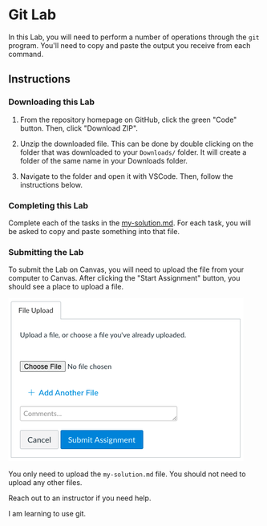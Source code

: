 # Git Lab

In this Lab, you will need to perform a number of operations through the `git` program. You'll need to copy and paste the output you receive from each command.

## Instructions

### Downloading this Lab

1. From the repository homepage on GitHub, click the green "Code" button. Then, click "Download ZIP".

1. Unzip the downloaded file. This can be done by double clicking on the folder that was downloaded to your `Downloads/` folder. It will create a folder of the same name in your Downloads folder.

1. Navigate to the folder and open it with VSCode. Then, follow the instructions below.

### Completing this Lab

Complete each of the tasks in the [my-solution.md](./my-solution.md). For each task, you will be asked to copy and paste something into that file.

### Submitting the Lab

To submit the Lab on Canvas, you will need to upload the file from your computer to Canvas. After clicking the "Start Assignment" button, you should see a place to upload a file.

![Canvas view of uploading a file](./submit.png)

You only need to upload the `my-solution.md` file. You should not need to upload any other files.

Reach out to an instructor if you need help.

I am learning to use git.